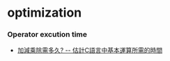 # optimization

### Operator excution time
- [加減乘除需多久? -- 估計C語言中基本運算所需的時間](http://jyunfantsai.blogspot.tw/2010/10/c.html)
